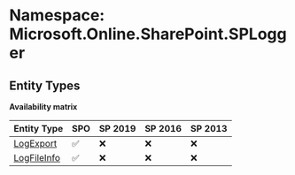# Namespace: Microsoft.Online.SharePoint.SPLogger

## Entity Types

**Availability matrix**

Entity Type | SPO | SP 2019 | SP 2016 | SP 2013
----------|-----|---------|---------|--------
[LogExport](./EntityTypes/LogExport.md) | ✅ | ❌ | ❌ | ❌
[LogFileInfo](./EntityTypes/LogFileInfo.md) | ✅ | ❌ | ❌ | ❌
